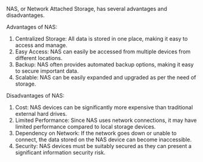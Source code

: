 NAS, or Network Attached Storage, has several advantages and disadvantages. 

Advantages of NAS:
1. Centralized Storage: All data is stored in one place, making it easy to access and manage.
2. Easy Access: NAS can easily be accessed from multiple devices from different locations.
3. Backup: NAS often provides automated backup options, making it easy to secure important data.
4. Scalable: NAS can be easily expanded and upgraded as per the need of storage.

Disadvantages of NAS:
1. Cost: NAS devices can be significantly more expensive than traditional external hard drives.
2. Limited Performance: Since NAS uses network connections, it may have limited performance compared to local storage devices.
3. Dependency on Network: If the network goes down or unable to connect, the data stored on the NAS device can become inaccessible.
4. Security: NAS devices must be suitably secured as they can present a significant information security risk.

